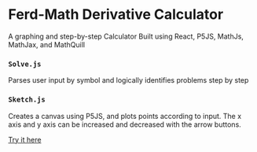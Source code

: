# Ferd-Math Derivative Calculator

A graphing and step-by-step Calculator
Built using React, P5JS, MathJs, MathJax, and MathQuill

### `Solve.js`

Parses user input by symbol and logically identifies problems step by step

### `Sketch.js`

Creates a canvas using P5JS, and plots points according to input. The x axis and y axis can be increased and decreased with the arrow buttons.

[Try it here](https://ferd-math.vercel.app/)

